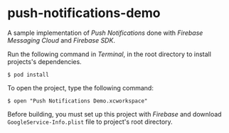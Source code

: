 # push-notifications-demo

A sample implementation of *Push Notifications* done with *Firebase Messaging Cloud* and *Firebase SDK*.

Run the following command in *Terminal*, in the root directory to install projects's dependencies.

```
$ pod install
```

To open the project, type the following command:

```
$ open "Push Notifications Demo.xcworkspace"
```

Before building, you must set up this project with *Firebase* and download `GoogleService-Info.plist` file to project's root directory.

